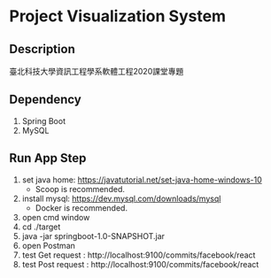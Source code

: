 # Project Visualization System
## Description
臺北科技大學資訊工程學系軟體工程2020課堂專題

## Dependency
1. Spring Boot
2. MySQL

## Run App Step
1. set java home:  https://javatutorial.net/set-java-home-windows-10
   * Scoop is recommended.
2. install mysql: https://dev.mysql.com/downloads/mysql
   * Docker is recommended.
3. open cmd window
4. cd ./target
5. java -jar springboot-1.0-SNAPSHOT.jar
6. open Postman
7. test Get request : http://localhost:9100/commits/facebook/react
8. test Post request : http://localhost:9100/commits/facebook/react
